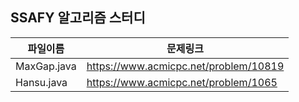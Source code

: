 ## SSAFY 알고리즘 스터디
파일이름 |문제링크|
|-----|---|
|MaxGap.java| https://www.acmicpc.net/problem/10819 |
|Hansu.java| https://www.acmicpc.net/problem/1065 |
